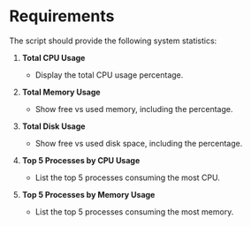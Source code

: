 # Requirements

The script should provide the following system statistics:

1. **Total CPU Usage**
   - Display the total CPU usage percentage.

2. **Total Memory Usage**
   - Show free vs used memory, including the percentage.

3. **Total Disk Usage**
   - Show free vs used disk space, including the percentage.

4. **Top 5 Processes by CPU Usage**
   - List the top 5 processes consuming the most CPU.

5. **Top 5 Processes by Memory Usage**
   - List the top 5 processes consuming the most memory.